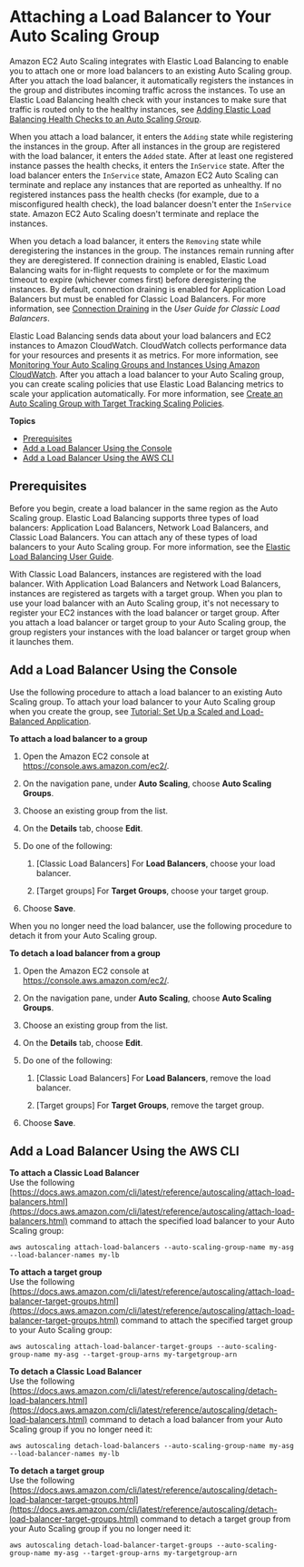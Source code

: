 # Attaching a Load Balancer to Your Auto Scaling Group<a name="attach-load-balancer-asg"></a>

Amazon EC2 Auto Scaling integrates with Elastic Load Balancing to enable you to attach one or more load balancers to an existing Auto Scaling group\. After you attach the load balancer, it automatically registers the instances in the group and distributes incoming traffic across the instances\. To use an Elastic Load Balancing health check with your instances to make sure that traffic is routed only to the healthy instances, see [Adding Elastic Load Balancing Health Checks to an Auto Scaling Group](as-add-elb-healthcheck.md)\.

When you attach a load balancer, it enters the `Adding` state while registering the instances in the group\. After all instances in the group are registered with the load balancer, it enters the `Added` state\. After at least one registered instance passes the health checks, it enters the `InService` state\. After the load balancer enters the `InService` state, Amazon EC2 Auto Scaling can terminate and replace any instances that are reported as unhealthy\. If no registered instances pass the health checks \(for example, due to a misconfigured health check\), the load balancer doesn't enter the `InService` state\. Amazon EC2 Auto Scaling doesn't terminate and replace the instances\.

When you detach a load balancer, it enters the `Removing` state while deregistering the instances in the group\. The instances remain running after they are deregistered\. If connection draining is enabled, Elastic Load Balancing waits for in\-flight requests to complete or for the maximum timeout to expire \(whichever comes first\) before deregistering the instances\. By default, connection draining is enabled for Application Load Balancers but must be enabled for Classic Load Balancers\. For more information, see [Connection Draining](https://docs.aws.amazon.com/elasticloadbalancing/latest/classic/config-conn-drain.html) in the *User Guide for Classic Load Balancers*\.

Elastic Load Balancing sends data about your load balancers and EC2 instances to Amazon CloudWatch\. CloudWatch collects performance data for your resources and presents it as metrics\. For more information, see [Monitoring Your Auto Scaling Groups and Instances Using Amazon CloudWatch](as-instance-monitoring.md)\. After you attach a load balancer to your Auto Scaling group, you can create scaling policies that use Elastic Load Balancing metrics to scale your application automatically\. For more information, see [Create an Auto Scaling Group with Target Tracking Scaling Policies](as-scaling-target-tracking.md#policy_creating)\.

**Topics**
+ [Prerequisites](#as-add-load-balancer-prerequisites)
+ [Add a Load Balancer Using the Console](#as-add-load-balancer-console)
+ [Add a Load Balancer Using the AWS CLI](#as-add-load-balancer-aws-cli)

## Prerequisites<a name="as-add-load-balancer-prerequisites"></a>

Before you begin, create a load balancer in the same region as the Auto Scaling group\. Elastic Load Balancing supports three types of load balancers: Application Load Balancers, Network Load Balancers, and Classic Load Balancers\. You can attach any of these types of load balancers to your Auto Scaling group\. For more information, see the [Elastic Load Balancing User Guide](https://docs.aws.amazon.com/elasticloadbalancing/latest/userguide/)\.

With Classic Load Balancers, instances are registered with the load balancer\. With Application Load Balancers and Network Load Balancers, instances are registered as targets with a target group\. When you plan to use your load balancer with an Auto Scaling group, it's not necessary to register your EC2 instances with the load balancer or target group\. After you attach a load balancer or target group to your Auto Scaling group, the group registers your instances with the load balancer or target group when it launches them\.

## Add a Load Balancer Using the Console<a name="as-add-load-balancer-console"></a>

Use the following procedure to attach a load balancer to an existing Auto Scaling group\. To attach your load balancer to your Auto Scaling group when you create the group, see [Tutorial: Set Up a Scaled and Load\-Balanced Application](as-register-lbs-with-asg.md)\.

**To attach a load balancer to a group**

1. Open the Amazon EC2 console at [https://console\.aws\.amazon\.com/ec2/](https://console.aws.amazon.com/ec2/)\.

1. On the navigation pane, under **Auto Scaling**, choose **Auto Scaling Groups**\.

1. Choose an existing group from the list\.

1. On the **Details** tab, choose **Edit**\.

1. Do one of the following:

   1. \[Classic Load Balancers\] For **Load Balancers**, choose your load balancer\.

   1. \[Target groups\] For **Target Groups**, choose your target group\.

1. Choose **Save**\.

When you no longer need the load balancer, use the following procedure to detach it from your Auto Scaling group\.

**To detach a load balancer from a group**

1. Open the Amazon EC2 console at [https://console\.aws\.amazon\.com/ec2/](https://console.aws.amazon.com/ec2/)\.

1. On the navigation pane, under **Auto Scaling**, choose **Auto Scaling Groups**\.

1. Choose an existing group from the list\.

1. On the **Details** tab, choose **Edit**\.

1. Do one of the following:

   1. \[Classic Load Balancers\] For **Load Balancers**, remove the load balancer\.

   1. \[Target groups\] For **Target Groups**, remove the target group\.

1. Choose **Save**\.

## Add a Load Balancer Using the AWS CLI<a name="as-add-load-balancer-aws-cli"></a>

**To attach a Classic Load Balancer**  
Use the following [https://docs.aws.amazon.com/cli/latest/reference/autoscaling/attach-load-balancers.html](https://docs.aws.amazon.com/cli/latest/reference/autoscaling/attach-load-balancers.html) command to attach the specified load balancer to your Auto Scaling group:

```
aws autoscaling attach-load-balancers --auto-scaling-group-name my-asg --load-balancer-names my-lb
```

**To attach a target group**  
Use the following [https://docs.aws.amazon.com/cli/latest/reference/autoscaling/attach-load-balancer-target-groups.html](https://docs.aws.amazon.com/cli/latest/reference/autoscaling/attach-load-balancer-target-groups.html) command to attach the specified target group to your Auto Scaling group:

```
aws autoscaling attach-load-balancer-target-groups --auto-scaling-group-name my-asg --target-group-arns my-targetgroup-arn
```

**To detach a Classic Load Balancer**  
Use the following [https://docs.aws.amazon.com/cli/latest/reference/autoscaling/detach-load-balancers.html](https://docs.aws.amazon.com/cli/latest/reference/autoscaling/detach-load-balancers.html) command to detach a load balancer from your Auto Scaling group if you no longer need it:

```
aws autoscaling detach-load-balancers --auto-scaling-group-name my-asg --load-balancer-names my-lb
```

**To detach a target group**  
Use the following [https://docs.aws.amazon.com/cli/latest/reference/autoscaling/detach-load-balancer-target-groups.html](https://docs.aws.amazon.com/cli/latest/reference/autoscaling/detach-load-balancer-target-groups.html) command to detach a target group from your Auto Scaling group if you no longer need it:

```
aws autoscaling detach-load-balancer-target-groups --auto-scaling-group-name my-asg --target-group-arns my-targetgroup-arn
```